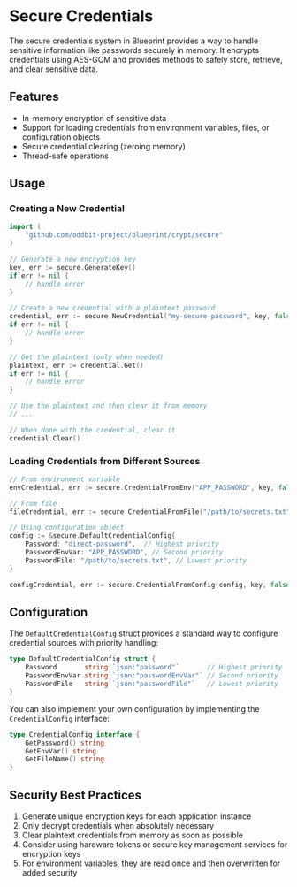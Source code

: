 # Secure Credentials

The secure credentials system in Blueprint provides a way to handle sensitive information like passwords securely in memory. It encrypts credentials using AES-GCM and provides methods to safely store, retrieve, and clear sensitive data.

## Features

- In-memory encryption of sensitive data
- Support for loading credentials from environment variables, files, or configuration objects
- Secure credential clearing (zeroing memory)
- Thread-safe operations

## Usage

### Creating a New Credential

```go
import (
    "github.com/oddbit-project/blueprint/crypt/secure"
)

// Generate a new encryption key
key, err := secure.GenerateKey()
if err != nil {
    // handle error
}

// Create a new credential with a plaintext password
credential, err := secure.NewCredential("my-secure-password", key, false)
if err != nil {
    // handle error
}

// Get the plaintext (only when needed)
plaintext, err := credential.Get()
if err != nil {
    // handle error
}

// Use the plaintext and then clear it from memory
// ...

// When done with the credential, clear it
credential.Clear()
```

### Loading Credentials from Different Sources

```go
// From environment variable
envCredential, err := secure.CredentialFromEnv("APP_PASSWORD", key, false)

// From file
fileCredential, err := secure.CredentialFromFile("/path/to/secrets.txt", key, false)

// Using configuration object
config := &secure.DefaultCredentialConfig{
    Password: "direct-password",  // Highest priority
    PasswordEnvVar: "APP_PASSWORD", // Second priority
    PasswordFile: "/path/to/secrets.txt", // Lowest priority
}

configCredential, err := secure.CredentialFromConfig(config, key, false)
```

## Configuration

The `DefaultCredentialConfig` struct provides a standard way to configure credential sources with priority handling:

```go
type DefaultCredentialConfig struct {
    Password       string `json:"password"`       // Highest priority
    PasswordEnvVar string `json:"passwordEnvVar"` // Second priority 
    PasswordFile   string `json:"passwordFile"`   // Lowest priority
}
```

You can also implement your own configuration by implementing the `CredentialConfig` interface:

```go
type CredentialConfig interface {
    GetPassword() string
    GetEnvVar() string
    GetFileName() string
}
```

## Security Best Practices

1. Generate unique encryption keys for each application instance
2. Only decrypt credentials when absolutely necessary
3. Clear plaintext credentials from memory as soon as possible
4. Consider using hardware tokens or secure key management services for encryption keys
5. For environment variables, they are read once and then overwritten for added security